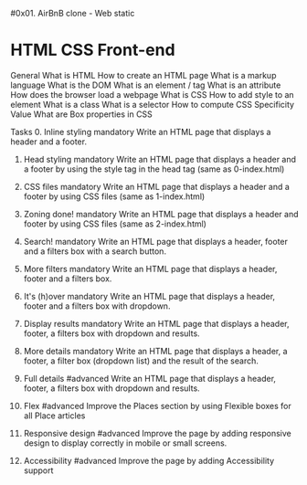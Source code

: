 #0x01. AirBnB clone - Web static

# HTML CSS Front-end

General
What is HTML
How to create an HTML page
What is a markup language
What is the DOM
What is an element / tag
What is an attribute
How does the browser load a webpage
What is CSS
How to add style to an element
What is a class
What is a selector
How to compute CSS Specificity Value
What are Box properties in CSS

Tasks
0. Inline styling
mandatory
Write an HTML page that displays a header and a footer.

1. Head styling
mandatory
Write an HTML page that displays a header and a footer by using the style tag in the head tag (same as 0-index.html)

2. CSS files
mandatory
Write an HTML page that displays a header and a footer by using CSS files (same as 1-index.html)

3. Zoning done!
mandatory
Write an HTML page that displays a header and footer by using CSS files (same as 2-index.html)

4. Search!
mandatory
Write an HTML page that displays a header, footer and a filters box with a search button.

5. More filters
mandatory
Write an HTML page that displays a header, footer and a filters box.

6. It's (h)over
mandatory
Write an HTML page that displays a header, footer and a filters box with dropdown.

7. Display results
mandatory
Write an HTML page that displays a header, footer, a filters box with dropdown and results.

8. More details
mandatory
Write an HTML page that displays a header, a footer, a filter box (dropdown list) and the result of the search.

9. Full details
#advanced
Write an HTML page that displays a header, footer, a filters box with dropdown and results.

10. Flex
#advanced
Improve the Places section by using Flexible boxes for all Place articles

11. Responsive design
#advanced
Improve the page by adding responsive design to display correctly in mobile or small screens.

12. Accessibility
#advanced
Improve the page by adding Accessibility support
